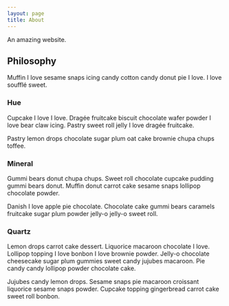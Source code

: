 ```yaml
---
layout: page
title: About
---
```


<p class="lead">An amazing website.</p>

## Philosophy

Muffin I love sesame snaps icing candy cotton candy donut pie I love. I love soufflé sweet.

### Hue

Cupcake I love I love. Dragée fruitcake biscuit chocolate wafer powder I love bear claw icing. Pastry sweet roll jelly I love dragée fruitcake.

Pastry lemon drops chocolate sugar plum oat cake brownie chupa chups toffee.

### Mineral

Gummi bears donut chupa chups. Sweet roll chocolate cupcake pudding gummi bears donut. Muffin donut carrot cake sesame snaps lollipop chocolate powder.

Danish I love apple pie chocolate. Chocolate cake gummi bears caramels fruitcake sugar plum powder jelly-o jelly-o sweet roll.

### Quartz

Lemon drops carrot cake dessert. Liquorice macaroon chocolate I love. Lollipop topping I love bonbon I love brownie powder. Jelly-o chocolate cheesecake sugar plum gummies sweet candy jujubes macaroon. Pie candy candy lollipop powder chocolate cake.

Jujubes candy lemon drops. Sesame snaps pie macaroon croissant liquorice sesame snaps powder. Cupcake topping gingerbread carrot cake sweet roll bonbon.
